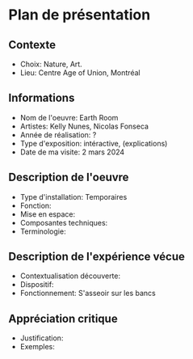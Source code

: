 # Plan de présentation

## Contexte
- Choix: Nature, Art.
- Lieu: Centre Age of Union, Montréal

## Informations
- Nom de l'oeuvre: Earth Room
- Artistes: Kelly Nunes, Nicolas Fonseca
- Année de réalisation: ?
- Type d'exposition: intéractive, (explications)
- Date de ma visite: 2 mars 2024

## Description de l'oeuvre
- Type d'installation: Temporaires
- Fonction:
- Mise en espace:
- Composantes techniques:
- Terminologie:

## Description de l'expérience vécue 
- Contextualisation découverte: 
- Dispositif:
- Fonctionnement: S'asseoir sur les bancs

## Appréciation critique
- Justification:
- Exemples: 

